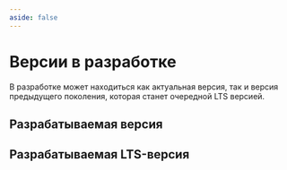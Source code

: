 ```yaml
---
aside: false
---
```


<script setup>
import Releases from '../components/Releases.vue'
</script>

# Версии в разработке

В разработке может находиться как актуальная версия, так и версия предыдущего поколения, которая станет очередной LTS версией.

## Разрабатываемая версия

<Releases versionToken="night-build" />

## Разрабатываемая LTS-версия

<Releases versionToken="latest-dev" />
